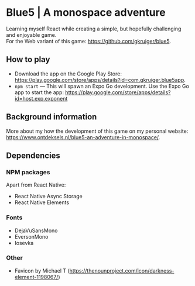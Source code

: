 # Blue5 | A monospace adventure
Learning myself React while creating a simple, but hopefully challenging and enjoyable game.<br>
For the Web variant of this game: https://github.com/gkruiger/blue5.

## How to play
- Download the app on the Google Play Store: https://play.google.com/store/apps/details?id=com.gkruiger.blue5app.
- `npm start` — This will spawn an Expo Go development. Use the Expo Go app to start the app: https://play.google.com/store/apps/details?id=host.exp.exponent

## Background information
More about my how the development of this game on my personal website: https://www.ontdeksels.nl/blue5-an-adventure-in-monospace/.

## Dependencies
### NPM packages
Apart from React Native:
- React Native Async Storage
- React Native Elements
### Fonts
- DejaVuSansMono
- EversonMono
- Iosevka
### Other
- Favicon by Michael T (https://thenounproject.com/icon/darkness-element-1198067/)
